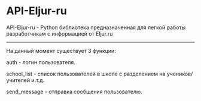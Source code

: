 # API-Eljur-ru

API-Eljur-ru - Python библиотека предназначенная для легкой работы разработчикам с информацией от Eljur.ru

---
На данный момент существует 3 функции:

auth - логин пользователя.

school_list - список пользователей в школе с разделением на учеников/учителей и.т.д.

send_message - отправка сообщения пользователю.
